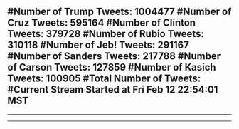 #Number of Trump Tweets: 1004477
#Number of Cruz Tweets: 595164
#Number of Clinton Tweets: 379728
#Number of Rubio Tweets: 310118
#Number of Jeb! Tweets: 291167
#Number of Sanders Tweets: 217788
#Number of Carson Tweets: 127859
#Number of Kasich Tweets: 100905
#Total Number of Tweets:  
#Current Stream Started at Fri Feb 12 22:54:01 MST
---
---
---
